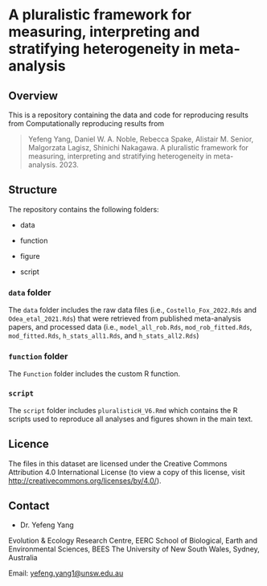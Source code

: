 # A pluralistic framework for measuring, interpreting and stratifying heterogeneity in meta-analysis

## Overview

This is a repository containing the data and code for reproducing results from Computationally reproducing results from 

> Yefeng Yang, Daniel W. A. Noble, Rebecca Spake, Alistair M. Senior, Malgorzata Lagisz, Shinichi Nakagawa. A pluralistic framework for measuring, interpreting and stratifying heterogeneity in meta-analysis. 2023.

## Structure

The repository contains the following folders:

- data

- function

- figure
  
- script

### `data` folder

The `data` folder includes the raw data files (i.e., `Costello_Fox_2022.Rds` and `Odea_etal_2021.Rds`) that were retrieved from published meta-analysis papers, and processed data (i.e., `model_all_rob.Rds`, `mod_rob_fitted.Rds`, `mod_fitted.Rds`, `h_stats_all1.Rds`, and `h_stats_all2.Rds`)

### `function` folder

The `Function` folder includes the custom R function.

### `script`

The `script` folder includes `pluralisticH_V6.Rmd` which contains the R scripts used to reproduce all analyses and figures shown in the main text.

## Licence

The files in this dataset are licensed under the Creative Commons Attribution 4.0 International License (to view a copy of this license, visit http://creativecommons.org/licenses/by/4.0/).

## Contact

- Dr. Yefeng Yang

Evolution & Ecology Research Centre, EERC
School of Biological, Earth and Environmental Sciences, BEES
The University of New South Wales, Sydney, Australia

Email: yefeng.yang1@unsw.edu.au
